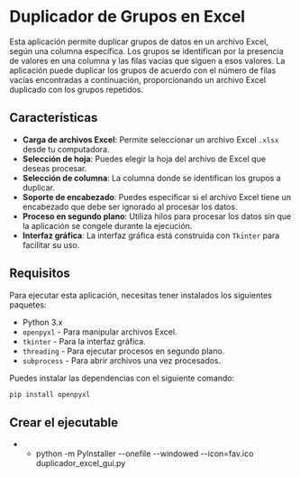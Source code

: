 # Duplicador de Grupos en Excel

Esta aplicación permite duplicar grupos de datos en un archivo Excel, según una columna específica. Los grupos se identifican por la presencia de valores en una columna y las filas vacías que siguen a esos valores. La aplicación puede duplicar los grupos de acuerdo con el número de filas vacías encontradas a continuación, proporcionando un archivo Excel duplicado con los grupos repetidos.

## Características

- **Carga de archivos Excel**: Permite seleccionar un archivo Excel `.xlsx` desde tu computadora.
- **Selección de hoja**: Puedes elegir la hoja del archivo de Excel que deseas procesar.
- **Selección de columna**: La columna donde se identifican los grupos a duplicar.
- **Soporte de encabezado**: Puedes especificar si el archivo Excel tiene un encabezado que debe ser ignorado al procesar los datos.
- **Proceso en segundo plano**: Utiliza hilos para procesar los datos sin que la aplicación se congele durante la ejecución.
- **Interfaz gráfica**: La interfaz gráfica está construida con `Tkinter` para facilitar su uso.

## Requisitos

Para ejecutar esta aplicación, necesitas tener instalados los siguientes paquetes:

- Python 3.x
- `openpyxl` - Para manipular archivos Excel.
- `tkinter` - Para la interfaz gráfica.
- `threading` - Para ejecutar procesos en segundo plano.
- `subprocess` - Para abrir archivos una vez procesados.

Puedes instalar las dependencias con el siguiente comando:

```bash
pip install openpyxl
```
## Crear el ejecutable
- * python -m PyInstaller --onefile --windowed --icon=fav.ico duplicador_excel_gui.py
